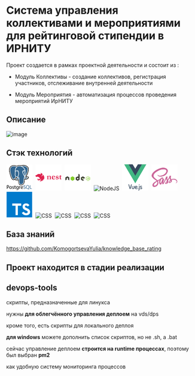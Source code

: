 # Система управления коллективами и мероприятиями для рейтинговой стипендии в ИРНИТУ

Проект создается в рамках проектной деятельности и состоит из : 

* Модуль Коллективы - создание коллективов, регистрация участников, отслеживание внутренней деятельности

* Модуль Мероприятия - автоматизация процессов проведения мероприятий ИрНИТУ


## Описание

![image](https://user-images.githubusercontent.com/74527737/207023057-bb733925-d987-4d67-adaa-3d1333abf7f4.png)


## Стэк технологий
<div>
<img src="https://github.com/devicons/devicon/blob/master/icons/postgresql/postgresql-original-wordmark.svg" title="CSS3" alt="CSS" width="70" height="70"/>&nbsp;
<img src="https://github.com/devicons/devicon/blob/master/icons/nestjs/nestjs-plain-wordmark.svg" title="CSS3" alt="CSS" width="70" height="70"/>&nbsp;
<img src="https://github.com/devicons/devicon/blob/master/icons/nodejs/nodejs-original-wordmark.svg" title="NodeJS" alt="NodeJS" width="70" height="70"/>&nbsp;    
<img src="https://avatars.githubusercontent.com/u/20165699?s=280&v=4" title="NodeJS" alt="NodeJS" width="70" height="70"/>&nbsp;
<img src="https://github.com/devicons/devicon/blob/master/icons/vuejs/vuejs-original-wordmark.svg" title="NodeJS" alt="NodeJS" width="70" height="70"/>&nbsp;
<img src="https://github.com/devicons/devicon/blob/master/icons/sass/sass-original.svg" title="CSS3" alt="CSS" width="70" height="70"/>&nbsp;
<img src="https://github.com/devicons/devicon/blob/master/icons/typescript/typescript-original.svg" title="CSS3" alt="CSS" width="70" height="70"/>&nbsp;
<img src="https://pinia.vuejs.org/logo.svg" title="CSS3" alt="CSS" width="70" height="70"/>&nbsp;
<img src="https://user-images.githubusercontent.com/7110136/29002858-a09570d2-7ab4-11e7-8faa-5dd6d4458b0d.png" title="CSS3" alt="CSS" width="70" height="70"/>&nbsp;
  <img src="https://camo.githubusercontent.com/b0c61a6f54e70a0162e1ef05b04f1080ba988fdb78821dd16664568e7fef02d2/68747470733a2f2f75706c6f61642e77696b696d656469612e6f72672f77696b6970656469612f636f6d6d6f6e732f7468756d622f662f66312f566974656a732d6c6f676f2e7376672f3130333970782d566974656a732d6c6f676f2e7376672e706e67" title="CSS3" alt="CSS" width="70" height="70"/>&nbsp;
  <img src="https://icons-for-free.com/iconfiles/png/512/Swagger-1324888766897607015.png" title="CSS3" alt="CSS" width="70" height="70"/>&nbsp;
</div>

## База знаний
https://github.com/KomogortsevaYulia/knowledge_base_rating

## Проект находится в стадии реализации
## devops-tools
скрипты, предназначенные для линукса

нужны **для облегчённого управления деплоем** на vds/dps

кроме того, есть скрипты для локального деплоя

**для windows** можете дополнить список скриптов, но не .sh, а .bat

сейчас управление деплоем **строится на runtime процессах**, поэтому был выбран **pm2**

как удобную систему мониторинга процессов